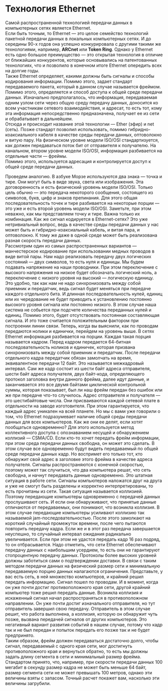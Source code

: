 # Технология Ethernet
Самой распространенной технологией передачи данных в компьютерных сетях является Ethernet.  
Если быть точным, то Ethernet — это целое семейство технологий пакетной передачи данных в локальных компьютерных сетях. И до середины 90-х годов она успешно конкурировала с другими такими же технологиями, например, **ARCnet** или **Token Ring**. Однако у Ethernet есть одно большое преимущество — это открытая технология в отличие от ближайших конкурентов, которые основывались на патентованных технологиях, что и позволило в конечном итоге Ethernet опередить всех на долгие годы.  
Также Ethernet определяет, какими должны быть сигналы и способы кодирования информации. Помимо этого, задает стандарт передаваемого пакета, который в данном случае называется фреймом. Помимо этого, определяется и способ доступа к общей среде передачи данных. Изначально предполагалось, что информация, передаваемая одним узлом сети через общую среду передачу данных, доносится ко всем участникам сетевого взаимодействия, и адресат, то есть тот, кому эта информация непосредственно предназначена, получает ее из сети и обрабатывает в дальнейшем.  
Отсюда и происходит название этой технологии — Ether (эфир) и net (сеть). Позже стандарт позволил использовать, помимо гибридно-коаксиального кабеля в качестве среды передачи данных, оптоволокно и витую пару. На физическом уровне модели ISO/OSI стандартизуется, как должен передаваться поток бит от отправителя к получателю. На канальном, втором уровне модели ISO/OSI, информация разбивается на отдельные части — фреймы.  
Помимо этого, используется адресация и контролируется доступ к общей среде передачи данных.  

Проведем аналогию. В азбуке Морзе используются два знака — точка и тире. Они могут быть в виде звука, света или изображения. Эта договоренность и есть физический уровень модели ISO/OSI. Только цель обычно — это передача некоторого сообщения, состоящего из символов, букв, цифр и знаков препинания. Для этого общая последовательность точек и тире разбивается на некоторые порции — это уже и есть второй уровень модели ISO/OSI. Заметьте, при этом неважно, как мы представляем точку и тире. Важна только их комбинация. Как же сигнал кодируется в Ethernet-сетях? Это уже нетривиальный вопрос, ведь в качестве среды передачи данных у нас может быть и гибридно-коаксиальный кабель, и витая пара, и оптоволокно. К тому же даже в одной среде может быть реализована разная скорость передачи данных.  
Рассмотрим один из самых распространенных вариантов — манчестерское кодирование при использовании медных проводов в виде витой пары. Нам надо реализовать передачу двух логических состояний — двух символов, то есть нуля и единицы. Мы будем подавать напряжение на наши проводники. При этом переключение с высокого напряжения на низкое будет обозначать логический ноль, а переключение с низкого уровня на высокий — логическую единицу. Это удобно, так как нам не надо синхронизовать между собой приемник и передатчик, ведь сигнал будет меняться при передаче каждого отдельного бита. И длинная последовательность нулей, единиц или их чередование не будет приводить к установлению постоянно высокого уровня сигнала или постоянно низкого. В этом случае наша система не собьется при подсчете количества переданных нулей и единиц. Помимо этого, будет отсутствовать постоянная составляющая сигнала. И это тоже считается положительным фактором при построении линии связи. Теперь, когда вы выяснили, как по проводам передаются нолики и единички, перейдем на уровень выше. В сетях Ethernet информация разбивается на порции. Каждая такая порция называется кадром. Перед кадром передается 64-битная последовательность ноликов и единичек, которая призвана синхронизовать между собой приемник и передатчик. После передачи отдельного кадра передатчик обязан замолчать на время, эквивалентное передачи 12 байт. Это называется межкадровый интервал. Сам же кадр состоит из шести байт адреса отправителя, шести байт адреса получателя, двух байт-кода, определяющего протокол заголовка внутри данного фрейма, далее идут данные, и заканчивается это все двумя байтами циклической контрольной суммы, которая показывает, был ли наш фрейм передан без ошибок или же при передаче что-то случилось. Адрес отправителя и получателя — это шестибайтовые числа. Они присваиваются каждой сетевой плате в отдельности на заводе изготовителя. При этом гарантируется, что каждый адрес уникален на всей планете. Но мы с вами уже говорили о том, что Ethernet подразумевает наличие общей среды передачи данных для всех компьютеров. Как же они ее делят, если хотят пообщаться одновременно? Для этого используется метод коллективного доступа с опознаванием несущей и обнаружением коллизий — CSMA/CD. Если кто-то хочет передать фрейм информации, при этом среда передачи данных свободна, он может это сделать. В этом случае все одновременно будут видеть передаваемый по общей среде передачи данных кадр. Но воспримет его только тот, кто обнаружит свой адрес в заголовке этого фрейма в качестве адреса получателя. Сигналы распространяются с конечной скоростью, поэтому может так случиться, что два компьютера решат, что сеть свободна, и начнут передавать данные одновременно. Это штатная ситуация в работе сети. Сигналы компьютеров наложатся друг на друга и уже не смогут быть разделены и корректно интерпретированы, то есть прочитаны из сети. Такая ситуация называется коллизией. Поэтому передающие компьютеры одновременно с передачей данных прослушивают сеть. И если они обнаруживают, что принятые данные отличаются от передаваемых, они понимают, что возникла коллизия. В этом случае передающие компьютеры усиливают коллизию так называемой jam-последовательностью. После этого замолкают на короткий случайный промежуток времени, после чего пытаются повторить передачу кадра. Если же и в этот раз передача завершается неуспешно, то случайный интервал ожидания радикально увеличивается. Если при этом не удастся передать кадр 16 раз подряд, то он отбрасывается. Надо отметить, что сети Ethernet обеспечивают передачу данных с наибольшим усердием, то есть они не гарантируют стопроцентную передачу данных. Протоколы более высоких уровней должны заботиться сами о подтверждении доставки. В связи с таким методом передачи данных на физический размер сети и минимальную передаваемую порцию данных налагаются ограничения. Представьте, у вас есть сеть, в ней множество компьютеров, и крайний решил передать информацию. Сигнал пошел по проводам. И в момент, когда он уже почти достиг противоположного края сети, другой крайний компьютер тоже решил передать данные. Возникла коллизия и искаженный сигнал начал распространяться в противоположном направлении. Он уже почти достиг изначального отправителя, но тут отправитель завершил свою передачу. Отправитель в этом случае решит, что работа выполнена, а коллизия, которую он обнаружит чуть позже, вызвана передачей сигналов от других компьютеров. Это негативный вариант развития событий в нашем случае, потому что кадр так и не был передан и попыток передать его позже так и не будет предпринято.  
Таким образом, фрейм должен передаваться достаточно долго, чтобы сигнал, передаваемый с одного края сети, мог достигнуть противоположного края и вернуться обратно, то есть мы должны задать длину сегмента в сети и минимальный размер фрейма. Стандартом принято, что, например, при скорости передачи данных 100 мегабит в секунду размер кадра не может быть меньше 64 байт, размер сегмента сети не может превышать 100 метров, однако эти величины взяты с запасом. Точный расчет покажет вам, насколько эти величины загрубили.
